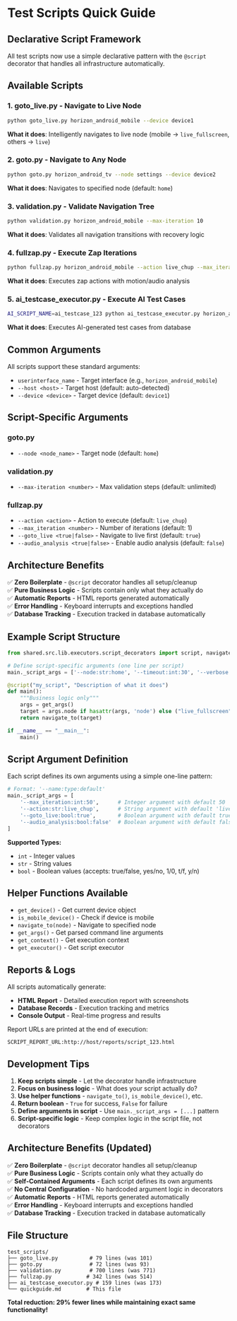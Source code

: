 # Test Scripts Quick Guide

## Declarative Script Framework

All test scripts now use a simple declarative pattern with the `@script` decorator that handles all infrastructure automatically.

## Available Scripts

### 1. **goto_live.py** - Navigate to Live Node
```bash
python goto_live.py horizon_android_mobile --device device1
```
**What it does**: Intelligently navigates to live node (mobile → `live_fullscreen`, others → `live`)

### 2. **goto.py** - Navigate to Any Node  
```bash
python goto.py horizon_android_tv --node settings --device device2
```
**What it does**: Navigates to specified node (default: `home`)

### 3. **validation.py** - Validate Navigation Tree
```bash
python validation.py horizon_android_mobile --max-iteration 10
```
**What it does**: Validates all navigation transitions with recovery logic

### 4. **fullzap.py** - Execute Zap Iterations
```bash
python fullzap.py horizon_android_mobile --action live_chup --max_iteration 20 --goto_live true --audio_analysis false
```
**What it does**: Executes zap actions with motion/audio analysis

### 5. **ai_testcase_executor.py** - Execute AI Test Cases
```bash
AI_SCRIPT_NAME=ai_testcase_123 python ai_testcase_executor.py horizon_android_mobile
```
**What it does**: Executes AI-generated test cases from database

## Common Arguments

All scripts support these standard arguments:

- `userinterface_name` - Target interface (e.g., `horizon_android_mobile`)
- `--host <host>` - Target host (default: auto-detected)
- `--device <device>` - Target device (default: `device1`)

## Script-Specific Arguments

### goto.py
- `--node <node_name>` - Target node (default: `home`)

### validation.py  
- `--max-iteration <number>` - Max validation steps (default: unlimited)

### fullzap.py
- `--action <action>` - Action to execute (default: `live_chup`)
- `--max_iteration <number>` - Number of iterations (default: 1)
- `--goto_live <true|false>` - Navigate to live first (default: `true`)
- `--audio_analysis <true|false>` - Enable audio analysis (default: `false`)

## Architecture Benefits

✅ **Zero Boilerplate** - `@script` decorator handles all setup/cleanup  
✅ **Pure Business Logic** - Scripts contain only what they actually do  
✅ **Automatic Reports** - HTML reports generated automatically  
✅ **Error Handling** - Keyboard interrupts and exceptions handled  
✅ **Database Tracking** - Execution tracked in database automatically  

## Example Script Structure

```python
from shared.src.lib.executors.script_decorators import script, navigate_to, is_mobile_device, get_args

# Define script-specific arguments (one line per script)
main._script_args = ['--node:str:home', '--timeout:int:30', '--verbose:bool:false']

@script("my_script", "Description of what it does")
def main():
    """Business logic only"""
    args = get_args()
    target = args.node if hasattr(args, 'node') else ("live_fullscreen" if is_mobile_device() else "live")
    return navigate_to(target)

if __name__ == "__main__":
    main()
```

## Script Argument Definition

Each script defines its own arguments using a simple one-line pattern:

```python
# Format: '--name:type:default'
main._script_args = [
    '--max_iteration:int:50',      # Integer argument with default 50
    '--action:str:live_chup',      # String argument with default 'live_chup'
    '--goto_live:bool:true',       # Boolean argument with default true
    '--audio_analysis:bool:false'  # Boolean argument with default false
]
```

**Supported Types:**
- `int` - Integer values
- `str` - String values  
- `bool` - Boolean values (accepts: true/false, yes/no, 1/0, t/f, y/n)

## Helper Functions Available

- `get_device()` - Get current device object
- `is_mobile_device()` - Check if device is mobile
- `navigate_to(node)` - Navigate to specified node
- `get_args()` - Get parsed command line arguments  
- `get_context()` - Get execution context
- `get_executor()` - Get script executor

## Reports & Logs

All scripts automatically generate:
- **HTML Report** - Detailed execution report with screenshots
- **Database Records** - Execution tracking and metrics
- **Console Output** - Real-time progress and results

Report URLs are printed at the end of execution:
```
SCRIPT_REPORT_URL:http://host/reports/script_123.html
```

## Development Tips

1. **Keep scripts simple** - Let the decorator handle infrastructure
2. **Focus on business logic** - What does your script actually do?
3. **Use helper functions** - `navigate_to()`, `is_mobile_device()`, etc.
4. **Return boolean** - `True` for success, `False` for failure
5. **Define arguments in script** - Use `main._script_args = [...]` pattern
6. **Script-specific logic** - Keep complex logic in the script file, not decorators

## Architecture Benefits (Updated)

✅ **Zero Boilerplate** - `@script` decorator handles all setup/cleanup  
✅ **Pure Business Logic** - Scripts contain only what they actually do  
✅ **Self-Contained Arguments** - Each script defines its own arguments  
✅ **No Central Configuration** - No hardcoded argument logic in decorators  
✅ **Automatic Reports** - HTML reports generated automatically  
✅ **Error Handling** - Keyboard interrupts and exceptions handled  
✅ **Database Tracking** - Execution tracked in database automatically

## File Structure

```
test_scripts/
├── goto_live.py          # 79 lines (was 101)
├── goto.py               # 72 lines (was 93)  
├── validation.py         # 700 lines (was 771)
├── fullzap.py           # 342 lines (was 514)
├── ai_testcase_executor.py # 159 lines (was 173)
└── quickguide.md        # This file
```

**Total reduction: 29% fewer lines while maintaining exact same functionality!**
